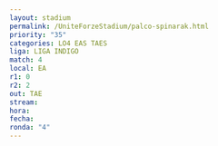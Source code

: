 ```yaml
---
layout: stadium
permalink: /UniteForzeStadium/palco-spinarak.html
priority: "35"
categories: LO4 EAS TAES
liga: LIGA INDIGO
match: 4
local: EA
r1: 0
r2: 2
out: TAE
stream: 
hora: 
fecha: 
ronda: "4"
---
```

